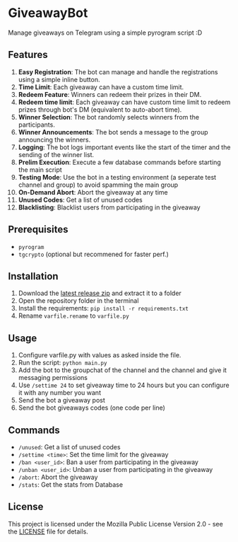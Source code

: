 # GiveawayBot

Manage giveaways on Telegram using a simple pyrogram script :D

## Features

1. **Easy Registration**: The bot can manage and handle the registrations using a simple inline button.
2. **Time Limit**: Each giveaway can have a custom time limit.
3. **Redeem Feature**: Winners can redeem their prizes in their DM.
4. **Redeem time limit**: Each giveaway can have custom time limit to redeem prizes through bot's DM (equivalent to auto-abort time). 
4. **Winner Selection**: The bot randomly selects winners from the participants.
5. **Winner Announcements**: The bot sends a message to the group announcing the winners.
6. **Logging**: The bot logs important events like the start of the timer and the sending of the winner list.
7. **Prelim Execution**: Execute a few database commands before starting the main script
8. **Testing Mode**: Use the bot in a testing environment (a seperate test channel and group) to avoid spamming the main group
9. **On-Demand Abort**: Abort the giveaway at any time
10. **Unused Codes**: Get a list of unused codes
11. **Blacklisting**: Blacklist users from participating in the giveaway

## Prerequisites

- `pyrogram`
- `tgcrypto` (optional but recommened for faster perf.)

## Installation

1. Download the [latest release zip](https://github.com/Runixe786/GiveawayBot/releases/latest) and extract it to a folder
2. Open the repository folder in the terminal
3. Install the requirements: `pip install -r requirements.txt`
4. Rename `varfile.rename` to `varfile.py`

## Usage

1. Configure varfile.py with values as asked inside the file. 
2. Run the script: `python main.py`
3. Add the bot to the groupchat of the channel and the channel and give it messaging permissions
4. Use `/settime 24` to set giveaway time to 24 hours but you can configure it with any number you want
5. Send the bot a giveaway post
6. Send the bot giveaways codes (one code per line)

## Commands

- `/unused`: Get a list of unused codes
- `/settime <time>`: Set the time limit for the giveaway
- `/ban <user_id>`: Ban a user from participating in the giveaway
- `/unban <user_id>`: Unban a user from participating in the giveaway
- `/abort`: Abort the giveaway
- `/stats`: Get the stats from Database

## License

This project is licensed under the Mozilla Public License Version 2.0 - see the [LICENSE](LICENSE) file for details.
